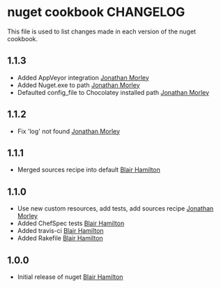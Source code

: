 # nuget cookbook CHANGELOG

This file is used to list changes made in each version of the nuget cookbook.

## 1.1.3

- Added AppVeyor integration [Jonathan Morley]
- Added Nuget.exe to path [Jonathan Morley]
- Defaulted config_file to Chocolatey installed path [Jonathan Morley]

## 1.1.2

- Fix 'log' not found [Jonathan Morley]

## 1.1.1

- Merged sources recipe into default [Blair Hamilton]

## 1.1.0

- Use new custom resources, add tests, add sources recipe [Jonathan Morley]
- Added ChefSpec tests [Blair Hamilton]
- Added travis-ci [Blair Hamilton]
- Added Rakefile [Blair Hamilton]

## 1.0.0

- Initial release of nuget [Blair Hamilton]

[Blair Hamilton]: https://github.com/blairham
[Jonathan Morley]: https://github.com/jonathanmorley
